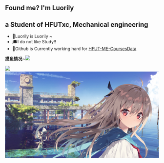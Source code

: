<h2>Found me? I'm Luorily</h2>

<h2>a Student of HFUTxc, Mechanical engineering</h2>

- 🔭Luorily is Luorily ~
- 🎓I do not like Study!!
- 🌱Github is Currently working hard for [HFUT-ME-CoursesData](https://github.com/Luorily/HFUT-ME-CoursesData)

**摸鱼情况~**<img src="https://media.giphy.com/media/mGcNjsfWAjY5AEZNw6/giphy.gif" width="50">

<img align="" height="137px" src="https://github-readme-stats.vercel.app/api?username=luorily&hide_title=true&show_icons=true&include_all_commits=true&line_height=21&theme=graywhite&locale=cn" />

<div style="text-align"><img src="/_media/ATRI.png" /></div>